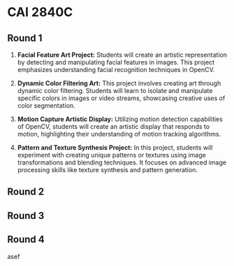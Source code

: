 # CAI 2840C

## Round 1

1. **Facial Feature Art Project:** Students will create an artistic representation by detecting and manipulating facial features in images. This project emphasizes understanding facial recognition techniques in OpenCV.

2. **Dynamic Color Filtering Art:** This project involves creating art through dynamic color filtering. Students will learn to isolate and manipulate specific colors in images or video streams, showcasing creative uses of color segmentation.

3. **Motion Capture Artistic Display:** Utilizing motion detection capabilities of OpenCV, students will create an artistic display that responds to motion, highlighting their understanding of motion tracking algorithms.

4. **Pattern and Texture Synthesis Project:** In this project, students will experiment with creating unique patterns or textures using image transformations and blending techniques. It focuses on advanced image processing skills like texture synthesis and pattern generation.

## Round 2


## Round 3


## Round 4

asef
